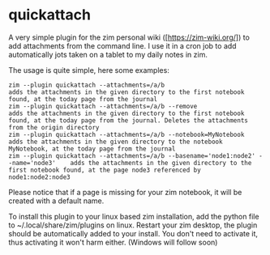 # quickattach

A very simple plugin for the zim personal wiki ([https://zim-wiki.org/]) to add attachments from the command line. I use it in a cron job to add automatically jots taken on a tablet to my daily notes in zim. 

The usage is quite simple, here some examples:
```
zim --plugin quickattach --attachments=/a/b                                            adds the attachments in the given directory to the first notebook found, at the today page from the journal
zim --plugin quickattach --attachments=/a/b --remove                                   adds the attachments in the given directory to the first notebook found, at the today page from the journal. Deletes the attachments from the origin directory
zim --plugin quickattach --attachments=/a/b --notebook=MyNotebook                      adds the attachments in the given directory to the notebook MyNotebook, at the today page from the journal
zim --plugin quickattach --attachments=/a/b --basename='node1:node2' --name='node3'    adds the attachments in the given directory to the first notebook found, at the page node3 referenced by node1:node2:node3
```

Please notice that if a page is missing for your zim notebook, it will be created with a default name. 

To install this plugin to your linux based zim installation, add the python file to ~/.local/share/zim/plugins on linux. Restart your zim desktop, the plugin should be automatically added to your install. You don't need to activate it, thus activating it won't harm either. (Windows will follow soon)


